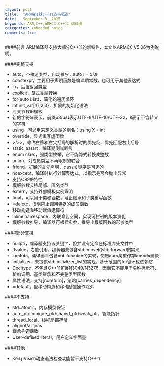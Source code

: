 ```yaml
---
layout: post
title:  "ARM编译器C++11支持概述"
date:   September 3, 2015
keywords: ARM,C++,ARMCC,C++11,编译器
categories: embedded notes
comments: true
---
```


####前言
ARM编译器支持大部分C++11的新特性，本文以ARMCC V5.06为例说明。

####完整支持
- auto，不指定类型，自动推导：auto i = 5.0F
- constexpr，主要用于声明函数是编译期常数，也可用于其他表达式
- ->，后置返回类型
- explicit，显式类型转换
- for(auto i:list)，简化的遍历循环
- int init_var[]{1,2,3}，扩展的初始化语法
- 可变参数的模板
- 新的字符串表示，前缀u8/u/U表示UTF-8/UTF-16/UTF-32，R表示不含转义的字符
- using，可以用来定义类型的别名：using X = int
- override，显式重写虚函数
- \>/\>>，修改右移和右尖括号的解析时的优先级，优先匹配右尖括号
- static_assert，编译期测试断言
- enum class，强类型枚举，它不能隐式转换成整数
- union，对成员类型不再限制的联合
- friend，扩展的友元声明，class关键字是可选的
- noexcept，编译时执行计算表达式，以指示是否会抛出异常
- 支持C99的特性
- 模版参数支持局部、匿名类型
- extern，支持外部模板实例声明
- final，可以用于类和函数，阻止继承和子类重写函数
- =delete，指明禁止调用特定的成员函数
- 移动构造和移动赋值运算符
- inline namespace，内联命名空间，实现可控制的版本演化
- 模版参数推导，编译器可根据实参，推导出模版函数的形参类型


####部分支持
- nullptr，编译器支持该关键字，但并没有定义在标准库头文件中
- Rvalue，右值引用，编译器未包含std::move和std::forward的实现
- Lanbda，编译器未包含std::function的实现，使用auto类型保存lambda函数
- Initializer，未提供std::initializer_list的实现，基于范围的for循环也依赖它
- Decltype，不包含C++11扩展N3049/N3276，因而它不能用于名称标示符、析构调用、基类继承和不完整类型函数
- 属性语法，支持[noreturn]，忽略[carries_dependency]
- =default，但移动构造和移动赋值操作除外


####不支持
- std::atomic，内存模型保证
- auto_ptr->unique_ptr/shared_ptr/weak_ptr，智能指针
- thread_local，线程局部存储
- alignof/alignas
- 继承构造函数
- User-defined literal，用户定义字面量

####其他
- Keil µVision动态语法检查功能暂不支持C++11